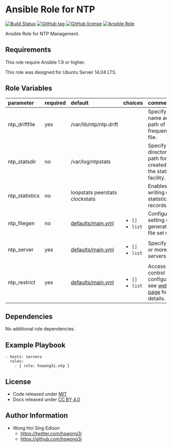 Ansible Role for NTP
====================

[![Build Status](https://travis-ci.org/pantarei/ansible-role-ntp.svg?branch=master)](https://travis-ci.org/pantarei/ansible-role-ntp)
 [![GitHub tag](https://img.shields.io/github/tag/pantarei/ansible-role-ntp.svg)](https://github.com/pantarei/ansible-role-ntp)
 [![GitHub license](https://img.shields.io/github/license/pantarei/ansible-role-ntp.svg)](https://github.com/pantarei/ansible-role-ntp/blob/master/LICENSE)
 [![Ansible Role](https://img.shields.io/ansible/role/6131.svg)](https://galaxy.ansible.com/detail#/role/6131)

Ansible Role for NTP Management.

Requirements
------------

This role require Ansible 1.9 or higher.

This role was designed for Ubuntu Server 14.04 LTS.

Role Variables
--------------

<table>
<colgroup>
<col width="20%" />
<col width="20%" />
<col width="20%" />
<col width="20%" />
<col width="20%" />
</colgroup>
<thead>
<tr class="header">
<th align="left">parameter</th>
<th align="left">required</th>
<th align="left">default</th>
<th align="left">choices</th>
<th align="left">comments</th>
</tr>
</thead>
<tbody>
<tr class="odd">
<td align="left">ntp_driftfile</td>
<td align="left">yes</td>
<td align="left">/var/lib/ntp/ntp.drift</td>
<td align="left"></td>
<td align="left">Specify the name and path of the frequency file.</td>
</tr>
<tr class="even">
<td align="left">ntp_statsdir</td>
<td align="left">no</td>
<td align="left">/var/log/ntpstats</td>
<td align="left"></td>
<td align="left">Specify the directory path for files created by the statistics facility.</td>
</tr>
<tr class="odd">
<td align="left">ntp_statistics</td>
<td align="left">no</td>
<td align="left">loopstats peerstats clockstats</td>
<td align="left"></td>
<td align="left">Enables writing of statistics records.</td>
</tr>
<tr class="even">
<td align="left">ntp_filegen</td>
<td align="left">no</td>
<td align="left"><a href="https://github.com/pantarei/ansible-role-ntp/blob/master/defaults/main.yml">defaults/main.yml</a></td>
<td align="left"><ul>
<li><code>[]</code></li>
<li><code>list</code></li>
</ul></td>
<td align="left">Configures setting of generation file set name.</td>
</tr>
<tr class="odd">
<td align="left">ntp_server</td>
<td align="left">yes</td>
<td align="left"><a href="https://github.com/pantarei/ansible-role-ntp/blob/master/defaults/main.yml">defaults/main.yml</a></td>
<td align="left"><ul>
<li><code>[]</code></li>
<li><code>list</code></li>
</ul></td>
<td align="left">Specify one or more NTP servers.</td>
</tr>
<tr class="even">
<td align="left">ntp_restrict</td>
<td align="left">yes</td>
<td align="left"><a href="https://github.com/pantarei/ansible-role-ntp/blob/master/defaults/main.yml">defaults/main.yml</a></td>
<td align="left"><ul>
<li><code>[]</code></li>
<li><code>list</code></li>
</ul></td>
<td align="left">Access control configuration; see <a href="http://support.ntp.org/bin/view/Support/AccessRestrictions">web page</a> for details.</td>
</tr>
</tbody>
</table>

Dependencies
------------

No additional role dependencies.

Example Playbook
----------------

    - hosts: servers
      roles:
        - { role: hswong3i.ntp }

License
-------

-   Code released under [MIT](https://github.com/pantarei/ansible-role-ntp/blob/master/LICENSE)
-   Docs released under [CC BY 4.0](http://creativecommons.org/licenses/by/4.0/)

Author Information
------------------

-   Wong Hoi Sing Edison
    -   <https://twitter.com/hswong3i>
    -   <https://github.com/hswong3i>

